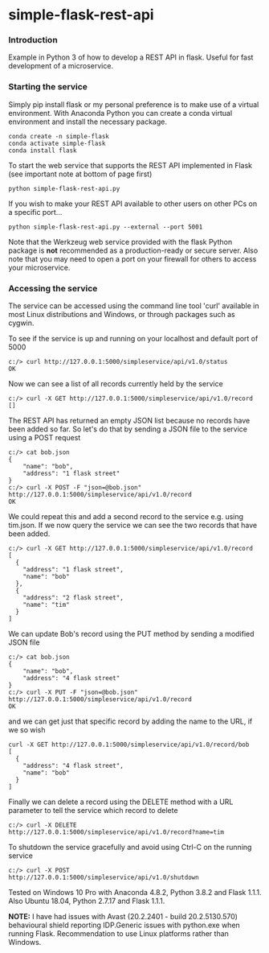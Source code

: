 # simple-flask-rest-api

### Introduction
Example in Python 3 of how to develop a REST API in flask. Useful for fast development of a microservice.

### Starting the service
Simply pip install flask or my personal preference is to make use of a virtual environment. With
Anaconda Python you can create a conda virtual environment and install the necessary package.

    conda create -n simple-flask
    conda activate simple-flask
    conda install flask
    
To start the web service that supports the REST API implemented in Flask (see important note at bottom of page first)

    python simple-flask-rest-api.py
    
If you wish to make your REST API available to other users on other PCs on a specific port...

    python simple-flask-rest-api.py --external --port 5001

Note that the Werkzeug web service provided with the flask Python package is **not**
recommended as a production-ready or secure server. Also note that you may need to open a
port on your firewall for others to access your microservice.

### Accessing the service
The service can be accessed using the command line tool 'curl' available in most Linux
distributions and Windows, or through packages such as cygwin.

To see if the service is up and running on your localhost and default port of 5000

    c:/> curl http://127.0.0.1:5000/simpleservice/api/v1.0/status
    OK
    
Now we can see a list of all records currently held by the service

    c:/> curl -X GET http://127.0.0.1:5000/simpleservice/api/v1.0/record
    []

The REST API has returned an empty JSON list because no records have been added so far.
So let's do that by sending a JSON file to the service using a POST request

    c:/> cat bob.json
    {
        "name": "bob",
        "address": "1 flask street"
    }
    c:/> curl -X POST -F "json=@bob.json" http://127.0.0.1:5000/simpleservice/api/v1.0/record
    OK

We could repeat this and add a second record to the service e.g. using tim.json. If we now query the service
we can see the two records that have been added.

    c:/> curl -X GET http://127.0.0.1:5000/simpleservice/api/v1.0/record
    [
      {
        "address": "1 flask street",
        "name": "bob"
      },
      {
        "address": "2 flask street",
        "name": "tim"
      }
    ]

We can update Bob's record using the PUT method by sending a modified JSON file

    c:/> cat bob.json
    {
        "name": "bob",
        "address": "4 flask street"
    }
    c:/> curl -X PUT -F "json=@bob.json" http://127.0.0.1:5000/simpleservice/api/v1.0/record
    OK

and we can get just that specific record by adding the name to the URL, if we so wish

    curl -X GET http://127.0.0.1:5000/simpleservice/api/v1.0/record/bob
    [
      {
        "address": "4 flask street",
        "name": "bob"
      }
    ]

Finally we can delete a record using the DELETE method with a URL parameter to tell the service which
record to delete

    c:/> curl -X DELETE http://127.0.0.1:5000/simpleservice/api/v1.0/record?name=tim

To shutdown the service gracefully and avoid using Ctrl-C on the running service

    c:/> curl -X POST http://127.0.0.1:5000/simpleservice/api/v1.0/shutdown

Tested on Windows 10 Pro with Anaconda 4.8.2, Python 3.8.2 and Flask 1.1.1. Also
Ubuntu 18.04, Python 2.7.17 and Flask 1.1.1.

**NOTE:** I have had issues with Avast (20.2.2401 - build 20.2.5130.570) behavioural shield reporting IDP.Generic issues with python.exe when running Flask. Recommendation to use Linux platforms rather than Windows.
